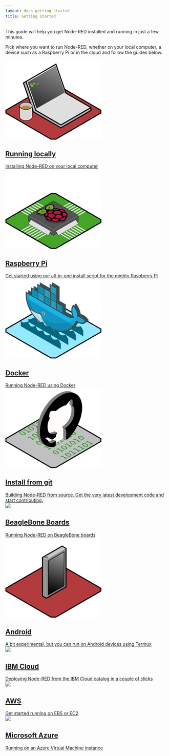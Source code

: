 ```yaml
---
layout: docs-getting-started
title: Getting Started
---
```


This guide will help you get Node-RED installed and running in just a few minutes.

Pick where you want to run Node-RED, whether on your local computer, a device
such as a Raspberry Pi or in the cloud and follow the guides below.

<div class="post-preview">
  <a href="local">
    <div class="post-header">
      <img src="/images/platform-local.png">
      <h2>Running locally</h2>
    </div>
    <div class="post-content">
      Installing Node-RED on your local computer
    </div>
  </a>
</div>

<div class="post-preview">
  <a href="raspberrypi">
    <div class="post-header">
      <img src="/images/platform-device-pi.png">
      <h2>Raspberry Pi</h2>
    </div>
    <div class="post-content">
      Get started using our all-in-one install script for the mighty Raspberry Pi
    </div>
  </a>
</div>

<div class="post-preview">
  <a href="docker">
    <div class="post-header">
     <img src="/images/platform-local-docker.png">
      <h2>Docker</h2>
    </div>
    <div class="post-content">
      Running Node-RED using Docker
    </div>
  </a>
</div>

<div class="post-preview">
  <a href="development">
    <div class="post-header">
      <img src="/images/platform-local-dev.png">
      <h2>Install from git</h2>
    </div>
    <div class="post-content">
      Building Node-RED from source. Get the very latest development code and
      start contributing.
    </div>
  </a>
</div>

<div class="post-preview">
  <a href="beaglebone">
    <div class="post-header">
      <img src="/images/platform-device.png">
      <h2>BeagleBone Boards</h2>
    </div>
    <div class="post-content">
      Running Node-RED on BeagleBone boards
    </div>
  </a>
</div>

<div class="post-preview">
  <a href="android">
    <div class="post-header">
      <img src="/images/platform-android.png">
      <h2>Android</h2>
    </div>
    <div class="post-content">
      A bit experimental, but you can run on Android devices using Termux
    </div>
  </a>
</div>

<div class="post-preview">
  <a href="ibmcloud">
    <div class="post-header">
      <img src="/images/platform-cloud.png">
      <h2>IBM Cloud</h2>
    </div>
    <div class="post-content">
      Deploying Node-RED from the IBM Cloud catalog in a couple of clicks
    </div>
  </a>
</div>


<div class="post-preview">
  <a href="aws">
    <div class="post-header">
      <img src="/images/platform-cloud.png">
      <h2>AWS</h2>
    </div>
    <div class="post-content">
      Get started running on EBS or EC2
    </div>
  </a>
</div>

<div class="post-preview">
  <a href="azure">
    <div class="post-header">
      <img src="/images/platform-cloud.png">
      <h2>Microsoft Azure</h2>
    </div>
    <div class="post-content">
      Running on an Azure Virtual Machine instance
    </div>
  </a>
</div>

